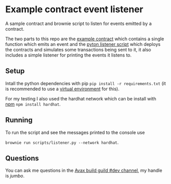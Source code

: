 # Example contract event listener

A sample contract and brownie script to listen for events
emitted by a contract.

The two parts to this repo are the [example contract](https://github.com/jummy123/contract-event-listener/blob/master/contracts/Example.sol) which contains a single function which emits an event and the [pyton listener script](https://github.com/jummy123/contract-event-listener/blob/master/scripts/listener.py) which deploys the contracts and simulates some transactions being sent to it, it also includes a simple listener for printing the events it listens to.

## Setup

Intall the python dependencies with pip `pip install -r requirements.txt` (it is recommended to use a [virtual environment](https://docs.python.org/3/library/venv.html) for this).

For my testing I also used the hardhat network which can be install with [npm](https://www.npmjs.com/) `npm install hardhat`.

## Running

To run the script and see the messages printed to the console use

`brownie run scripts/listener.py --network hardhat`.

## Questions

You can ask me questions in the [Avax build guild #dev channel](https://discord.gg/CNK5g9Kc), my handle is _jumbo_.
